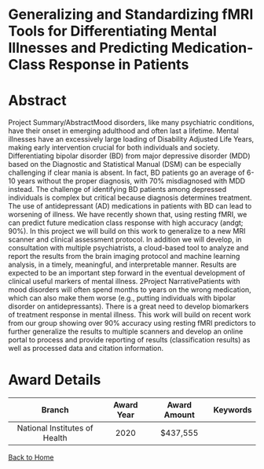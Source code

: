 
Generalizing and Standardizing fMRI Tools for Differentiating Mental Illnesses and Predicting Medication-Class Response in Patients
===================================================================================================================================

# Abstract


Project Summary/AbstractMood disorders, like many psychiatric conditions, have their onset in emerging adulthood and often last a
lifetime. Mental illnesses have an excessively large loading of Disability Adjusted Life Years, making early
intervention crucial for both individuals and society. Differentiating bipolar disorder (BD) from major depressive
disorder (MDD) based on the Diagnostic and Statistical Manual (DSM) can be especially challenging if clear
mania is absent. In fact, BD patients go an average of 6-10 years without the proper diagnosis, with 70%
misdiagnosed with MDD instead. The challenge of identifying BD patients among depressed individuals is
complex but critical because diagnosis determines treatment. The use of antidepressant (AD) medications in
patients with BD can lead to worsening of illness. We have recently shown that, using resting fMRI, we can
predict future medication class response with high accuracy (andgt; 90%). In this project we will build on this work to
generalize to a new MRI scanner and clinical assessment protocol. In addition we will develop, in consultation
with multiple psychiatrists, a cloud-based tool to analyze and report the results from the brain imaging protocol
and machine learning analysis, in a timely, meaningful, and interpretable manner. Results are expected to be an
important step forward in the eventual development of clinical useful markers of mental illness.
2Project NarrativePatients with mood disorders will often spend months to years on the wrong medication, which can also make
them worse (e.g., putting individuals with bipolar disorder on antidepressants). There is a great need to develop
biomarkers of treatment response in mental illness. This work will build on recent work from our group showing
over 90% accuracy using resting fMRI predictors to further generalize the results to multiple scanners and
develop an online portal to process and provide reporting of results (classification results) as well as processed
data and citation information.  

# Award Details

|Branch|Award Year|Award Amount|Keywords|
| :---: | :---: | :---: | :---: |
|National Institutes of Health|2020|$437,555||
  
  


[Back to Home](https://github.com/chrischow/dod_sbir_awards/Reports/JH/#2341)